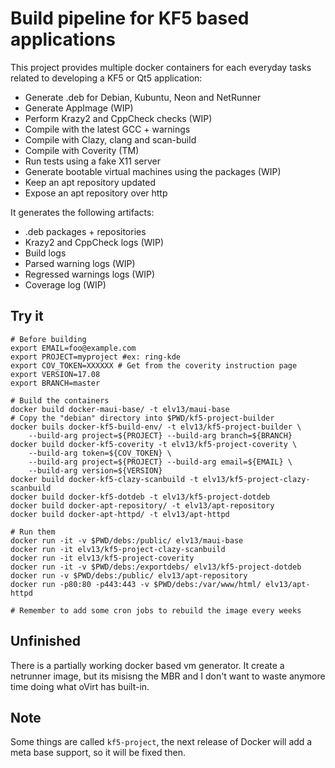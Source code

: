 # Build pipeline for KF5 based applications

This project provides multiple docker containers for each everyday tasks
related to developing a KF5 or Qt5 application:

 * Generate .deb for Debian, Kubuntu, Neon and NetRunner
 * Generate AppImage (WIP)
 * Perform Krazy2 and CppCheck checks (WIP)
 * Compile with the latest GCC + warnings
 * Compile with Clazy, clang and scan-build
 * Compile with Coverity (TM)
 * Run tests using a fake X11 server
 * Generate bootable virtual machines using the packages (WIP)
 * Keep an apt repository updated
 * Expose an apt repository over http

It generates the following artifacts:

 * .deb packages + repositories
 * Krazy2 and CppCheck logs (WIP)
 * Build logs
 * Parsed warning logs (WIP)
 * Regressed warnings logs (WIP)
 * Coverage log (WIP)

## Try it

    # Before building
    export EMAIL=foo@example.com
    export PROJECT=myproject #ex: ring-kde
    export COV_TOKEN=XXXXXX # Get from the coverity instruction page
    export VERSION=17.08
    export BRANCH=master

    # Build the containers
    docker build docker-maui-base/ -t elv13/maui-base
    # Copy the "debian" directory into $PWD/kf5-project-builder
    docker buils docker-kf5-build-env/ -t elv13/kf5-project-builder \
        --build-arg project=${PROJECT} --build-arg branch=${BRANCH}
    docker build docker-kf5-coverity -t elv13/kf5-project-coverity \
        --build-arg token=${COV_TOKEN} \
        --build-arg project=${PROJECT} --build-arg email=${EMAIL} \
        --build-arg version=${VERSION}
    docker build docker-kf5-clazy-scanbuild -t elv13/kf5-project-clazy-scanbuild
    docker build docker-kf5-dotdeb -t elv13/kf5-project-dotdeb
    docker build docker-apt-repository/ -t elv13/apt-repository
    docker build docker-apt-httpd/ -t elv13/apt-httpd

    # Run them
    docker run -it -v $PWD/debs:/public/ elv13/maui-base
    docker run -it elv13/kf5-project-clazy-scanbuild
    docker run -it elv13/kf5-project-coverity
    docker run -it -v $PWD/debs:/exportdebs/ elv13/kf5-project-dotdeb
    docker run -v $PWD/debs:/public/ elv13/apt-repository
    docker run -p80:80 -p443:443 -v $PWD/debs:/var/www/html/ elv13/apt-httpd

    # Remember to add some cron jobs to rebuild the image every weeks

## Unfinished

There is a partially working docker based vm generator. It create a netrunner
image, but its misisng the MBR and I don't want to waste anymore time doing
what oVirt has built-in.

## Note

Some things are called `kf5-project`, the next release of Docker will add a
meta base support, so it will be fixed then.

